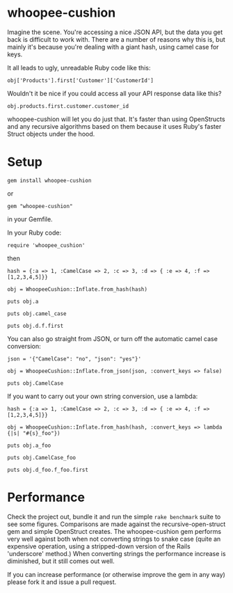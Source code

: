 whoopee-cushion
===============

Imagine the scene. You're accessing a nice JSON API, but the data you get back is difficult to work with. There are a
number of reasons why this is, but mainly it's because you're dealing with a giant hash, using camel case for keys.

It all leads to ugly, unreadable Ruby code like this:

`obj['Products'].first['Customer']['CustomerId']`

Wouldn't it be nice if you could access all your API response data like this?

`obj.products.first.customer.customer_id`

whoopee-cushion will let you do just that. It's faster than using OpenStructs and any recursive algorithms based on them
because it uses Ruby's faster Struct objects under the hood.

Setup
=====

`gem install whoopee-cushion`

or

`gem "whoopee-cushion"`

in your Gemfile.

In your Ruby code:

`require 'whoopee_cushion'`

then

`hash = {:a => 1, :CamelCase => 2, :c => 3, :d => { :e => 4, :f => [1,2,3,4,5]}}`

`obj = WhoopeeCushion::Inflate.from_hash(hash)`

`puts obj.a`

`puts obj.camel_case`

`puts obj.d.f.first`

You can also go straight from JSON, or turn off the automatic camel case conversion:

`json = '{"CamelCase": "no", "json": "yes"}'`

`obj = WhoopeeCushion::Inflate.from_json(json, :convert_keys => false)`

`puts obj.CamelCase`

If you want to carry out your own string conversion, use a lambda:

`hash = {:a => 1, :CamelCase => 2, :c => 3, :d => { :e => 4, :f => [1,2,3,4,5]}}`

`obj = WhoopeeCushion::Inflate.from_hash(hash, :convert_keys => lambda {|s| "#{s}_foo"})`

`puts obj.a_foo`

`puts obj.CamelCase_foo`

`puts obj.d_foo.f_foo.first`

Performance
===========

Check the project out, bundle it and run the simple `rake benchmark` suite to see some figures. Comparisons are made
against the recursive-open-struct gem and simple OpenStruct creates. The whoopee-cushion gem performs very well against
both when not converting strings to snake case (quite an expensive operation, using a stripped-down version of the
Rails 'underscore' method.) When converting strings the performance increase is diminished, but it still comes out well.

If you can increase performance (or otherwise improve the gem in any way) please fork it and issue a pull request.
